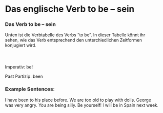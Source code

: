 # Das englische Verb to be – sein

[](http://www.jabbalab.com/blog/wp-content/uploads/2011/06/Verb-to-be.jpg)

### Das Verb to be – sein

Unten ist die Verbtabelle des Verbs “to be”. In dieser Tabelle könnt ihr sehen, wie das Verb entsprechend den unterchiedlichen Zeitformen konjugiert wird. 

### 


 

Imperativ: be!

Past Partizip: been

### Example Sentences:

I have been to his place before.
We are too old to play with dolls.
George was very angry.
You are being silly.
Be yourself!
I will be in Spain next week.
